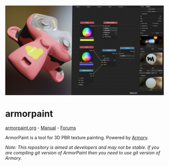 ![](img.jpg)

armorpaint
==============

[armorpaint.org](https://armorpaint.org) - [Manual](https://armorpaint.org/manual/) - [Forums](http://forums.armory3d.org)

ArmorPaint is a tool for 3D PBR texture painting. Powered by [Armory](http://armory3d.org).

*Note: This repository is aimed at developers and may not be stable. If you are compiling git version of ArmorPaint then you need to use git version of Armory.*
